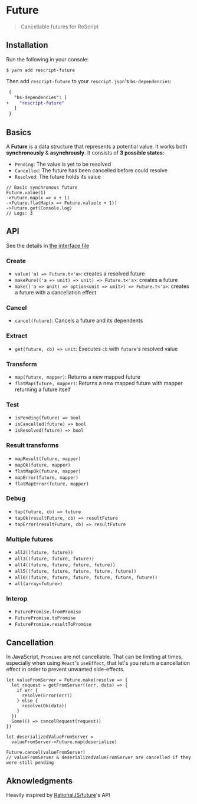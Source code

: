 # Future

> Cancellable futures for ReScript

## Installation

Run the following in your console:

```console
$ yarn add rescript-future
```

Then add `rescript-future` to your `rescript.json`'s `bs-dependencies`:

```diff
 {
   "bs-dependencies": [
+    "rescript-future"
   ]
 }
```

## Basics

A **Future** is a data structure that represents a potential value. It works both **synchronously** & **asynchrously**. It consists of **3 possible states**:

- `Pending`: The value is yet to be resolved
- `Cancelled`: The future has been cancelled before could resolve
- `Resolved`: The future holds its value

```reason
// Basic synchronous future
Future.value(1)
->Future.map(x => x + 1)
->Future.flatMap(x => Future.value(x + 1))
->Future.get(Console.log)
// Logs: 3
```

## API

See the details in [the interface file](./src/Future.resi)

### Create

- `value('a) => Future.t<'a>`: creates a resolved future
- `makePure(('a => unit) => unit) => Future.t<'a>`: creates a future
- `make(('a => unit) => option<unit => unit>) => Future.t<'a>`: creates a future with a cancellation effect

### Cancel

- `cancel(future)`: Cancels a future and its dependents

### Extract

- `get(future, cb) => unit`: Executes `cb` with `future`'s resolved value 

### Transform

- `map(future, mapper)`: Returns a new mapped future
- `flatMap(future, mapper)`: Returns a new mapped future with mapper returning a future itself

### Test

- `isPending(future) => bool`
- `isCancelled(future) => bool`
- `isResolved(future) => bool`


### Result transforms

- `mapResult(future, mapper)`
- `mapOk(future, mapper)`
- `flatMapOk(future, mapper)`
- `mapError(future, mapper)`
- `flatMapError(future, mapper)`

### Debug

- `tap(future, cb) => future`
- `tapOk(resultFuture, cb) => resultFuture`
- `tapError(resultFuture, cb) => resultFuture`

### Multiple futures

- `all2((future, future))`
- `all3((future, future, future))`
- `all4((future, future, future, future))`
- `all5((future, future, future, future, future))`
- `all6((future, future, future, future, future, future))`
- `all(array<future>)`

### Interop

- `FuturePromise.fromPromise`
- `FuturePromise.toPromise`
- `FuturePromise.resultToPromise`

## Cancellation

In JavaScript, `Promises` are not cancellable. That can be limiting at times, especially when using `React`'s `useEffect`, that let's you return a cancellation effect in order to prevent unwanted side-effects.

```reason
let valueFromServer = Future.make(resolve => {
  let request = getFromServer((err, data) => {
    if err {
      resolve(Error(err))
    } else {
      resolve(Ok(data))
    }
  })
  Some(() => cancelRequest(request))
})

let deserializedValueFromServer = 
  valueFromServer->Future.map(deserialize)

Future.cancel(valueFromServer)
// valueFromServer & deserializedValueFromServer are cancelled if they were still pending
```

## Aknowledgments

Heavily inspired by [RationalJS/future](https://github.com/RationalJS/future)'s API
